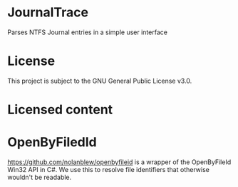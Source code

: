 # JournalTrace

Parses NTFS Journal entries in a simple user interface

# License

This project is subject to the GNU General Public License v3.0.

# Licensed content

# OpenByFiledId

https://github.com/nolanblew/openbyfileid is a wrapper of the OpenByFileId Win32 API in C#. We use this to resolve file identifiers that otherwise wouldn't be readable.
